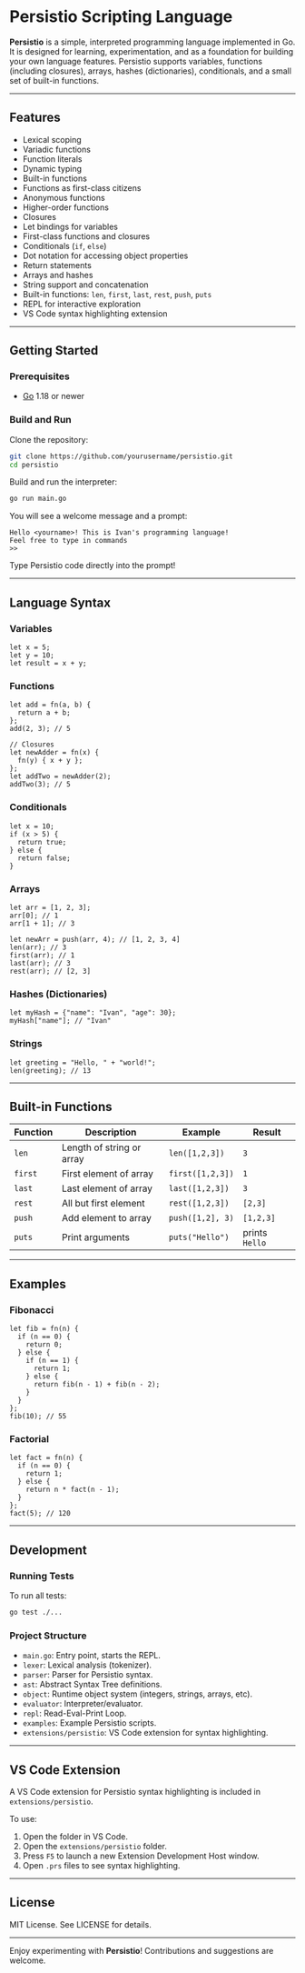 # Persistio Scripting Language

**Persistio** is a simple, interpreted programming language implemented in Go. It is designed for learning, experimentation, and as a foundation for building your own language features. Persistio supports variables, functions (including closures), arrays, hashes (dictionaries), conditionals, and a small set of built-in functions.

---

## Features

- Lexical scoping
- Variadic functions
- Function literals
- Dynamic typing
- Built-in functions
- Functions as first-class citizens
- Anonymous functions
- Higher-order functions
- Closures
- Let bindings for variables
- First-class functions and closures
- Conditionals (`if`, `else`)
- Dot notation for accessing object properties
- Return statements
- Arrays and hashes
- String support and concatenation
- Built-in functions: `len`, `first`, `last`, `rest`, `push`, `puts`
- REPL for interactive exploration
- VS Code syntax highlighting extension

---

## Getting Started

### Prerequisites

- [Go](https://golang.org/dl/) 1.18 or newer

### Build and Run

Clone the repository:

```sh
git clone https://github.com/yourusername/persistio.git
cd persistio
```

Build and run the interpreter:

```sh
go run main.go
```

You will see a welcome message and a prompt:

```
Hello <yourname>! This is Ivan's programming language!
Feel free to type in commands
>>
```

Type Persistio code directly into the prompt!

---

## Language Syntax

### Variables

```persistio
let x = 5;
let y = 10;
let result = x + y;
```

### Functions

```persistio
let add = fn(a, b) {
  return a + b;
};
add(2, 3); // 5

// Closures
let newAdder = fn(x) {
  fn(y) { x + y };
};
let addTwo = newAdder(2);
addTwo(3); // 5
```

### Conditionals

```persistio
let x = 10;
if (x > 5) {
  return true;
} else {
  return false;
}
```

### Arrays

```persistio
let arr = [1, 2, 3];
arr[0]; // 1
arr[1 + 1]; // 3

let newArr = push(arr, 4); // [1, 2, 3, 4]
len(arr); // 3
first(arr); // 1
last(arr); // 3
rest(arr); // [2, 3]
```

### Hashes (Dictionaries)

```persistio
let myHash = {"name": "Ivan", "age": 30};
myHash["name"]; // "Ivan"
```

### Strings

```persistio
let greeting = "Hello, " + "world!";
len(greeting); // 13
```

---

## Built-in Functions

| Function | Description               | Example          | Result         |
| -------- | ------------------------- | ---------------- | -------------- |
| `len`    | Length of string or array | `len([1,2,3])`   | `3`            |
| `first`  | First element of array    | `first([1,2,3])` | `1`            |
| `last`   | Last element of array     | `last([1,2,3])`  | `3`            |
| `rest`   | All but first element     | `rest([1,2,3])`  | `[2,3]`        |
| `push`   | Add element to array      | `push([1,2], 3)` | `[1,2,3]`      |
| `puts`   | Print arguments           | `puts("Hello")`  | prints `Hello` |

---

## Examples

### Fibonacci

```persistio
let fib = fn(n) {
  if (n == 0) {
    return 0;
  } else {
    if (n == 1) {
      return 1;
    } else {
      return fib(n - 1) + fib(n - 2);
    }
  }
};
fib(10); // 55
```

### Factorial

```persistio
let fact = fn(n) {
  if (n == 0) {
    return 1;
  } else {
    return n * fact(n - 1);
  }
};
fact(5); // 120
```

---

## Development

### Running Tests

To run all tests:

```sh
go test ./...
```

### Project Structure

- `main.go`: Entry point, starts the REPL.
- `lexer`: Lexical analysis (tokenizer).
- `parser`: Parser for Persistio syntax.
- `ast`: Abstract Syntax Tree definitions.
- `object`: Runtime object system (integers, strings, arrays, etc).
- `evaluator`: Interpreter/evaluator.
- `repl`: Read-Eval-Print Loop.
- `examples`: Example Persistio scripts.
- `extensions/persistio`: VS Code extension for syntax highlighting.

---

## VS Code Extension

A VS Code extension for Persistio syntax highlighting is included in `extensions/persistio`.

To use:

1. Open the folder in VS Code.
2. Open the `extensions/persistio` folder.
3. Press `F5` to launch a new Extension Development Host window.
4. Open `.prs` files to see syntax highlighting.

---

## License

MIT License. See LICENSE for details.

---

Enjoy experimenting with **Persistio**! Contributions and suggestions are welcome.
